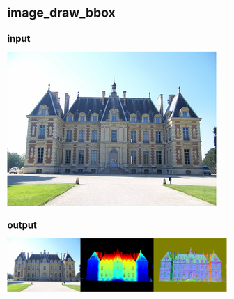 # image_draw_bbox
## input
![image](https://github.com/Qtodd/image_concatenate/raw/master/image_concatenate/images-folder/100_7104.JPG)

## output
![image](https://github.com/Qtodd/image_concatenate/raw/master/image_concatenate/images-folder/image_concatenated.jpg)

